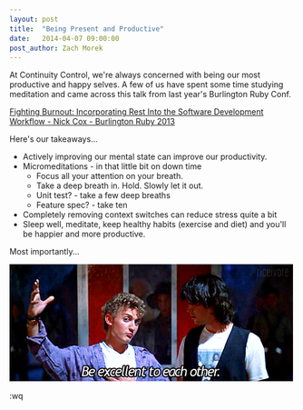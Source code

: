 ```yaml
---
layout: post
title:  "Being Present and Productive"
date:   2014-04-07 09:00:00
post_author: Zach Morek
---
```


At Continuity Control, we're always concerned with being our most productive and happy selves. A few of us have spent some time studying meditation and came across this talk from last year's Burlington Ruby Conf.

[Fighting Burnout: Incorporating Rest Into the Software Development Workflow - Nick Cox - Burlington Ruby 2013](http://www.confreaks.com/videos/2621-btvruby2013-fighting-burnout-incorporating-rest-into-the-software-development-workflow)

Here's our takeaways...

* Actively improving our mental state can improve our productivity.
* Micromeditations - in that little bit on down time
  * Focus all your attention on your breath.
  * Take a deep breath in. Hold. Slowly let it out.
  * Unit test? - take a few deep breaths
  * Feature spec? - take ten
* Completely removing context switches can reduce stress quite a bit
* Sleep well, meditate, keep healthy habits (exercise and diet) and you'll be happier and more productive.

Most importantly...

![Be excellent to eachother](/images/be_excellent.gif)

:wq
